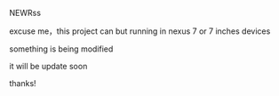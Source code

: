 NEWRss

excuse me，this project can but running in nexus 7 or 7 inches devices

something is being modified

it will be update soon

thanks!
